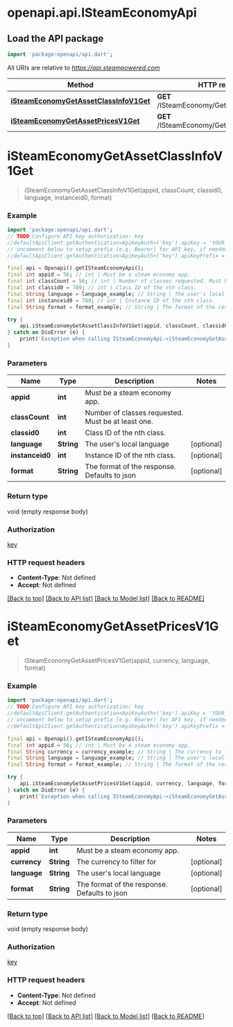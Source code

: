 # openapi.api.ISteamEconomyApi

## Load the API package
```dart
import 'package:openapi/api.dart';
```

All URIs are relative to *https://api.steampowered.com*

Method | HTTP request | Description
------------- | ------------- | -------------
[**iSteamEconomyGetAssetClassInfoV1Get**](ISteamEconomyApi.md#isteameconomygetassetclassinfov1get) | **GET** /ISteamEconomy/GetAssetClassInfo/v1 | 
[**iSteamEconomyGetAssetPricesV1Get**](ISteamEconomyApi.md#isteameconomygetassetpricesv1get) | **GET** /ISteamEconomy/GetAssetPrices/v1 | 


# **iSteamEconomyGetAssetClassInfoV1Get**
> iSteamEconomyGetAssetClassInfoV1Get(appid, classCount, classid0, language, instanceid0, format)



### Example
```dart
import 'package:openapi/api.dart';
// TODO Configure API key authorization: key
//defaultApiClient.getAuthentication<ApiKeyAuth>('key').apiKey = 'YOUR_API_KEY';
// uncomment below to setup prefix (e.g. Bearer) for API key, if needed
//defaultApiClient.getAuthentication<ApiKeyAuth>('key').apiKeyPrefix = 'Bearer';

final api = Openapi().getISteamEconomyApi();
final int appid = 56; // int | Must be a steam economy app.
final int classCount = 56; // int | Number of classes requested. Must be at least one.
final int classid0 = 789; // int | Class ID of the nth class.
final String language = language_example; // String | The user's local language
final int instanceid0 = 789; // int | Instance ID of the nth class.
final String format = format_example; // String | The format of the response. Defaults to json

try {
    api.iSteamEconomyGetAssetClassInfoV1Get(appid, classCount, classid0, language, instanceid0, format);
} catch on DioError (e) {
    print('Exception when calling ISteamEconomyApi->iSteamEconomyGetAssetClassInfoV1Get: $e\n');
}
```

### Parameters

Name | Type | Description  | Notes
------------- | ------------- | ------------- | -------------
 **appid** | **int**| Must be a steam economy app. | 
 **classCount** | **int**| Number of classes requested. Must be at least one. | 
 **classid0** | **int**| Class ID of the nth class. | 
 **language** | **String**| The user's local language | [optional] 
 **instanceid0** | **int**| Instance ID of the nth class. | [optional] 
 **format** | **String**| The format of the response. Defaults to json | [optional] 

### Return type

void (empty response body)

### Authorization

[key](../README.md#key)

### HTTP request headers

 - **Content-Type**: Not defined
 - **Accept**: Not defined

[[Back to top]](#) [[Back to API list]](../README.md#documentation-for-api-endpoints) [[Back to Model list]](../README.md#documentation-for-models) [[Back to README]](../README.md)

# **iSteamEconomyGetAssetPricesV1Get**
> iSteamEconomyGetAssetPricesV1Get(appid, currency, language, format)



### Example
```dart
import 'package:openapi/api.dart';
// TODO Configure API key authorization: key
//defaultApiClient.getAuthentication<ApiKeyAuth>('key').apiKey = 'YOUR_API_KEY';
// uncomment below to setup prefix (e.g. Bearer) for API key, if needed
//defaultApiClient.getAuthentication<ApiKeyAuth>('key').apiKeyPrefix = 'Bearer';

final api = Openapi().getISteamEconomyApi();
final int appid = 56; // int | Must be a steam economy app.
final String currency = currency_example; // String | The currency to filter for
final String language = language_example; // String | The user's local language
final String format = format_example; // String | The format of the response. Defaults to json

try {
    api.iSteamEconomyGetAssetPricesV1Get(appid, currency, language, format);
} catch on DioError (e) {
    print('Exception when calling ISteamEconomyApi->iSteamEconomyGetAssetPricesV1Get: $e\n');
}
```

### Parameters

Name | Type | Description  | Notes
------------- | ------------- | ------------- | -------------
 **appid** | **int**| Must be a steam economy app. | 
 **currency** | **String**| The currency to filter for | [optional] 
 **language** | **String**| The user's local language | [optional] 
 **format** | **String**| The format of the response. Defaults to json | [optional] 

### Return type

void (empty response body)

### Authorization

[key](../README.md#key)

### HTTP request headers

 - **Content-Type**: Not defined
 - **Accept**: Not defined

[[Back to top]](#) [[Back to API list]](../README.md#documentation-for-api-endpoints) [[Back to Model list]](../README.md#documentation-for-models) [[Back to README]](../README.md)

